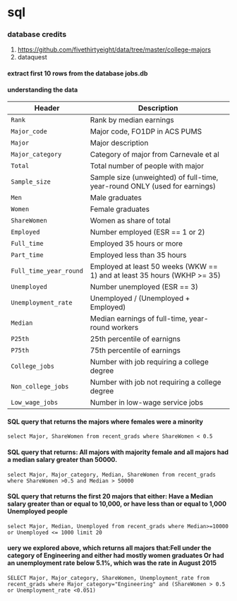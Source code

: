 # sql
### database credits
1. https://github.com/fivethirtyeight/data/tree/master/college-majors
2. dataquest

#### extract first 10 rows from the database jobs.db

#### understanding the data

Header | Description
---|---------
`Rank` | Rank by median earnings
`Major_code` | Major code, FO1DP in ACS PUMS
`Major` | Major description
`Major_category` | Category of major from Carnevale et al
`Total` | Total number of people with major
`Sample_size` | Sample size (unweighted) of full-time, year-round ONLY (used for earnings)
`Men` | Male graduates
`Women` | Female graduates
`ShareWomen` | Women as share of total
`Employed` | Number employed (ESR == 1 or 2)
`Full_time` | Employed 35 hours or more
`Part_time` | Employed less than 35 hours
`Full_time_year_round` | Employed at least 50 weeks (WKW == 1) and at least 35 hours (WKHP >= 35)
`Unemployed` | Number unemployed (ESR == 3)
`Unemployment_rate` | Unemployed / (Unemployed + Employed)
`Median` | Median earnings of full-time, year-round workers
`P25th` | 25th percentile of earnigns
`P75th` | 75th percentile of earnings
`College_jobs` | Number with job requiring a college degree
`Non_college_jobs` | Number with job not requiring a college degree
`Low_wage_jobs` | Number in low-wage service jobs

#### SQL query that returns the majors where females were a minority

`select Major, ShareWomen from recent_grads
 where ShareWomen < 0.5`

#### SQL query that returns: All majors with majority female and all majors had a median salary greater than 50000.

`select Major, Major_category, Median, ShareWomen from recent_grads
where ShareWomen >0.5 and Median > 50000`


#### SQL query that returns the first 20 majors that either: Have a Median salary greater than or equal to 10,000, or have less than or equal to 1,000 Unemployed people
`select Major, Median, Unemployed from recent_grads
where Median>=10000 or Unemployed <= 1000
limit 20`

#### uery we explored above, which returns all majors that:Fell under the category of Engineering and either had mostly women graduates Or had an unemployment rate below 5.1%, which was the rate in August 2015

`SELECT Major, Major_category, ShareWomen, Unemployment_rate
from recent_grads
where Major_category="Engineering" and (ShareWomen > 0.5 or Unemployment_rate <0.051)`
